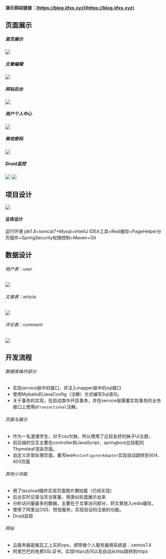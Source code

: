 #### 演示网站链接：[https://blog.iifxs.xyz](https://blog.iifxs.xyz)

## 页面展示

##### 首页展示
![](https://jamen-blog.oss-cn-shenzhen.aliyuncs.com/public/blogArticles/2019-07-19/1563525349.png)
##### 文章编辑
![](https://jamen-blog.oss-cn-shenzhen.aliyuncs.com/public/blogArticles/2019-07-19/1563525364.png)
##### 网站后台
![](https://jamen-blog.oss-cn-shenzhen.aliyuncs.com/public/blogArticles/2019-07-19/1563525376.png)
##### 用户个人中心
![](https://jamen-blog.oss-cn-shenzhen.aliyuncs.com/public/blogArticles/2019-07-19/1563525394.png)
##### 修改密码
![](https://jamen-blog.oss-cn-shenzhen.aliyuncs.com/public/blogArticles/2019-07-19/1563525407.png)
##### Druid监控
![](https://jamen-blog.oss-cn-shenzhen.aliyuncs.com/public/blogArticles/2019-07-19/1563526738.png)
![](https://jamen-blog.oss-cn-shenzhen.aliyuncs.com/public/blogArticles/2019-07-19/1563526749.png)
## 项目设计
![](https://jamen-blog.oss-cn-shenzhen.aliyuncs.com/public/blogArticles/2019-07-19/1563526786.png)

#### 总体设计
运行环境
jdk1.8+tomcat7+Mysql+IntelliJ IDEA工具+Redi缓存+PageHelper分页插件+SpringSecurity权限控制+Maven+Git

## 数据设计

###### 用户表：user
![](https://jamen-blog.oss-cn-shenzhen.aliyuncs.com/public/blogArticles/2019-07-19/1563527328.png)

###### 文章表：article
![](https://jamen-blog.oss-cn-shenzhen.aliyuncs.com/public/blogArticles/2019-07-19/1563527317.png)

###### 评论表：comment
![](https://jamen-blog.oss-cn-shenzhen.aliyuncs.com/public/blogArticles/2019-07-19/1563527305.png)

## 开发流程
###### 数据库操作部分
- 实现service层中的接口，并注入mapper层中的sql接口
- 使用Mybatis的JavaConfig（注解）方式编写Sql语句。
- 关于事务的实现，在启动类中开启事务，并在service层需要实现事务的业务接口上使用`@Transactional`注解。

###### 页面与展示
- 作为一名渣渣学生，对于css欠缺，所以使用了比较友好的妹子UI主题，
- 前后端的交互主要在controller和JavaScript，springboot比较配的Thymeleaf渲染页面。
- 自定义异常处理页面，重写`WebMvcConfigurerAdapter`实现自动跳转到404、403页面

###### 其他小功能
- 用了lazyload插件实现页面图片懒加载（已经实现）
- 后台实时记录当天访客量，用类似轮盘展示出来
- 分析访问量最多的数据，主要在于文章访问部分，将文章放入redis缓存。
- 使用了阿里云OSS、短信服务，实现验证码注册的功能。
- Druid监控

###### 网站
- 云服务器是搬瓦工上买的vps，顺带做个人服务器用系统是：centos7.4
- 阿里巴巴的免费SSL证书，实现https访问以及自动从http跳转到https


